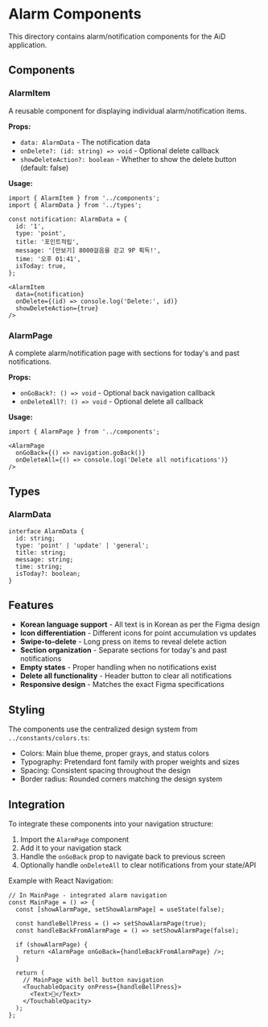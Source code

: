 # Alarm Components

This directory contains alarm/notification components for the AiD application.

## Components

### AlarmItem
A reusable component for displaying individual alarm/notification items.

**Props:**
- `data: AlarmData` - The notification data
- `onDelete?: (id: string) => void` - Optional delete callback
- `showDeleteAction?: boolean` - Whether to show the delete button (default: false)

**Usage:**
```tsx
import { AlarmItem } from '../components';
import { AlarmData } from '../types';

const notification: AlarmData = {
  id: '1',
  type: 'point',
  title: '포인트적립',
  message: '[만보기] 8000걸음을 걷고 9P 획득!',
  time: '오후 01:41',
  isToday: true,
};

<AlarmItem 
  data={notification}
  onDelete={(id) => console.log('Delete:', id)}
  showDeleteAction={true}
/>
```

### AlarmPage
A complete alarm/notification page with sections for today's and past notifications.

**Props:**
- `onGoBack?: () => void` - Optional back navigation callback
- `onDeleteAll?: () => void` - Optional delete all callback

**Usage:**
```tsx
import { AlarmPage } from '../components';

<AlarmPage 
  onGoBack={() => navigation.goBack()}
  onDeleteAll={() => console.log('Delete all notifications')}
/>
```

## Types

### AlarmData
```tsx
interface AlarmData {
  id: string;
  type: 'point' | 'update' | 'general';
  title: string;
  message: string;
  time: string;
  isToday?: boolean;
}
```

## Features

- **Korean language support** - All text is in Korean as per the Figma design
- **Icon differentiation** - Different icons for point accumulation vs updates
- **Swipe-to-delete** - Long press on items to reveal delete action
- **Section organization** - Separate sections for today's and past notifications
- **Empty states** - Proper handling when no notifications exist
- **Delete all functionality** - Header button to clear all notifications
- **Responsive design** - Matches the exact Figma specifications

## Styling

The components use the centralized design system from `../constants/colors.ts`:
- Colors: Main blue theme, proper grays, and status colors
- Typography: Pretendard font family with proper weights and sizes
- Spacing: Consistent spacing throughout the design
- Border radius: Rounded corners matching the design system

## Integration

To integrate these components into your navigation structure:

1. Import the `AlarmPage` component
2. Add it to your navigation stack
3. Handle the `onGoBack` prop to navigate back to previous screen
4. Optionally handle `onDeleteAll` to clear notifications from your state/API

Example with React Navigation:
```tsx
// In MainPage - integrated alarm navigation
const MainPage = () => {
  const [showAlarmPage, setShowAlarmPage] = useState(false);
  
  const handleBellPress = () => setShowAlarmPage(true);
  const handleBackFromAlarmPage = () => setShowAlarmPage(false);
  
  if (showAlarmPage) {
    return <AlarmPage onGoBack={handleBackFromAlarmPage} />;
  }
  
  return (
    // MainPage with bell button navigation
    <TouchableOpacity onPress={handleBellPress}>
      <Text>🔔</Text>
    </TouchableOpacity>
  );
};
```